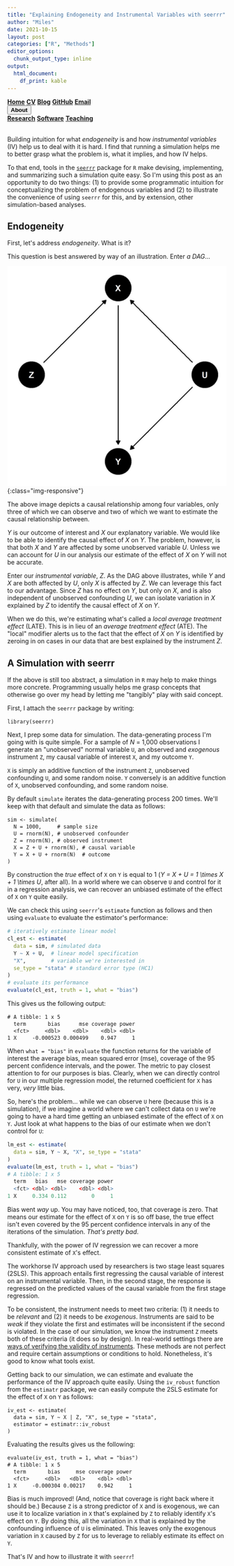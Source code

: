 ```yaml
---
title: "Explaining Endogeneity and Instrumental Variables with seerrr"
author: "Miles"
date: 2021-10-15
layout: post
categories: ["R", "Methods"]
editor_options: 
  chunk_output_type: inline
output: 
  html_document: 
    df_print: kable
---
```


<div class="topnav">
    <a class="active" href="https://milesdwilliams15.github.io/"><strong>Home</strong></a>
    <a href="https://github.com/milesdwilliams15/job-market-materials/raw/main/cv.pdf"><strong>CV</strong></a>
    <a href="https://milesdwilliams15.github.io/blog/"><strong>Blog</strong></a>
    <a href="{{ site.github.owner_url }}"><strong>GitHub</strong></a>
    <a href = "{{ site.data.social-media.email.href }}{{ site.data.social-media.email.id }}" title="Email me"><strong>Email</strong></a>
    <div class="dropdown">
        <button class="dropbtn"><strong>About</strong> <i class="fa fa-caret-down"></i></button>
        <div class="dropdown-content">
            <a href = "https://milesdwilliams15.github.io/research/"><strong>Research</strong></a>
            <a href = "https://milesdwilliams15.github.io/software/"><strong>Software</strong></a>
            <a href = "https://milesdwilliams15.github.io/teaching/"><strong>Teaching</strong></a>
        </div>
    </div>
</div>  
<br/>

Building intuition for what *endogeneity* is and how *instrumental variables* (IV) help us to deal with it is hard. I find that running a simulation helps me to better grasp what the problem is, what it implies, and how IV helps.

To that end, tools in the [`seerrr`](https://github.com/milesdwilliams15/seerrr) package for `R` make devising, implementing, and summarizing such a simulation quite easy. So I'm using this post as an opportunity to do two things: (1) to provide some programmatic intuition for conceptualizing the problem of endogenous variables and (2) to illustrate the convenience of using `seerrr` for this, and by extension, other simulation-based analyses.


## Endogeneity

First, let's address *endogeneity*. What is it? 

This question is best answered by way of an illustration. Enter *a DAG*...

![](/assets/images/a-dag.jpg){:class="img-responsive"}

The above image depicts a causal relationship among four variables, only three of which we can observe and two of which we want to estimate the causal relationship between. 

*Y* is our outcome of interest and *X* our explanatory variable. We would like to be able to identify the causal effect of *X* on *Y*. The problem, however, is that both *X* and *Y* are affected by some unobserved variable *U*. Unless we can account for *U* in our analysis our estimate of the effect of *X* on *Y* will not be accurate.

Enter our *instrumental variable*, *Z*. As the DAG above illustrates, while *Y* and *X* are both affected by *U*, only *X* is affected by *Z*. We can leverage this fact to our advantage. Since *Z* has no effect on *Y*, but only on *X*, and is also independent of unobserved confounding *U*, we can isolate variation in *X* explained by *Z* to identify the causal effect of *X* on *Y*.

When we do this, we're estimating what's called a *local average treatment effect* (LATE). This is in lieu of an *average treatment effect* (ATE). The "local" modifier alerts us to the fact that the effect of *X* on *Y* is identified by zeroing in on cases in our data that are best explained by the instrument *Z*.


## A Simulation with seerrr

If the above is still too abstract, a simulation in `R` may help to make things more concrete. Programming usually helps me grasp concepts that otherwise go over my head by letting me "tangibly" play with said concept.

First, I attach the `seerrr` package by writing:

```{R}
library(seerrr) 
```

Next, I prep some data for simulation. The data-generating process I'm going with is quite simple. For a sample of *N* = 1,000 observations I generate an "unobserved" normal variable `U`, an observed and *exogenous* instrument `Z`, my causal variable of interest `X`, and my outcome `Y`. 

`X` is simply an additive function of the instrument `Z`, unobserved confounding `U`, and some random noise. `Y` conversely is an additive function of `X`, unobserved confounding, and some random noise.

By default `simulate` iterates the data-generating process 200 times. We'll keep with that default and simulate the data as follows:

```{R}
sim <- simulate(
  N = 1000,     # sample size
  U = rnorm(N), # unobserved confounder
  Z = rnorm(N), # observed instrument
  X = Z + U + rnorm(N), # causal variable
  Y = X + U + rnorm(N)  # outcome
)
```

By construction the *true* effect of `X` on `Y` is equal to 1 (*Y = X + U = 1 \times X + 1 \times U*, after all). In a world where we can observe `U` and control for it in a regression analysis, we can recover an unbiased estimate of the effect of `X` on `Y` quite easily.

We can check this using `seerrr`'s `estimate` function as follows and then using `evaluate` to evaluate the estimator's performance:

```r
# iteratively estimate linear model
cl_est <- estimate( 
  data = sim, # simulated data
  Y ~ X + U,  # linear model specification
  "X",        # variable we're interested in
  se_type = "stata" # standard error type (HC1)
)
# evaluate its performance
evaluate(cl_est, truth = 1, what = "bias")
```

This gives us the following output:

```
# A tibble: 1 x 5
  term       bias      mse coverage power
  <fct>     <dbl>    <dbl>    <dbl> <dbl>
1 X     -0.000523 0.000499    0.947     1
```

When `what = "bias"` in `evaluate` the function returns for the variable of interest the average bias, mean squared error (mse), coverage of the 95 percent confidence intervals, and the power. The metric to pay closest attention to for our purposes is bias. Clearly, when we can directly control for `U` in our multiple regression model, the returned coefficient for `X` has very, *very* little bias. 

So, here's the problem... while we can observe `U` here (because this is a simulation), if we imagine a world where we can't collect data on `U` we're going to have a hard time getting an unbiased estimate of the effect of `X` on `Y`. Just look at what happens to the bias of our estimate when we don't control for `U`:

```r
lm_est <- estimate(
  data = sim, Y ~ X, "X", se_type = "stata"
)
evaluate(lm_est, truth = 1, what = "bias")
# A tibble: 1 x 5
  term   bias   mse coverage power
  <fct> <dbl> <dbl>    <dbl> <dbl>
1 X     0.334 0.112        0     1
```

Bias went *way* up. You may have noticed, too, that coverage is zero. That means our estimate for the effect of `X` on `Y` is so off base, the true effect isn't even covered by the 95 percent confidence intervals in any of the iterations of the simulation. *That's pretty bad*.

Thankfully, with the power of IV regression we can recover a more consistent estimate of `X`'s effect. 

The workhorse IV approach used by researchers is two stage least squares (2SLS). This approach entails first regressing the causal variable of interest on an instrumental variable. Then, in the second stage, the response is regressed on the predicted values of the causal variable from the first stage regression.

To be consistent, the instrument needs to meet two criteria: (1) it needs to be *relevant* and (2) it needs to be *exogenous*. Instruments are said to be *weak* if they violate the first and estimates will be inconsistent if the second is violated. In the case of our simulation, we know the instrument `Z` meets both of these criteria (it does so by design). In real-world settings there are [ways of verifying the validity of instruments](https://www.econometrics-with-r.org/12-3-civ.html). These methods are not perfect and require certain assumptions or conditions to hold. Nonetheless, it's good to know what tools exist.

Getting back to our simulation, we can estimate and evaluate the performance of the IV approach quite easily. Using the `iv_robust` function from the `estimatr` package, we can easily compute the 2SLS estimate for the effect of `X` on `Y` as follows:

```{R}
iv_est <- estimate(
  data = sim, Y ~ X | Z, "X", se_type = "stata",
  estimator = estimatr::iv_robust
)
```

Evaluating the results gives us the following:

```{R}
evaluate(iv_est, truth = 1, what = "bias")
# A tibble: 1 x 5
  term       bias     mse coverage power
  <fct>     <dbl>   <dbl>    <dbl> <dbl>
1 X     -0.000304 0.00217    0.942     1
```

Bias is much improved! (And, notice that coverage is right back where it should be.) Because `Z` is a strong predictor of `X` and is exogenous, we can use it to localize variation in `X` that's explained by `Z` to reliably identify `X`'s effect on `Y`. By doing this, all the variation in `X` that is explained by the confounding influence of `U` is eliminated. This leaves only the exogenous variation in `X` caused by `Z` for us to leverage to reliably estimate its effect on `Y`.

That's IV and how to illustrate it with `seerrr`!
